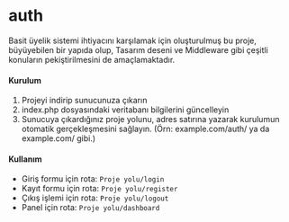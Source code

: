 # auth

Basit üyelik sistemi ihtiyacını karşılamak için oluşturulmuş bu proje, büyüyebilen bir yapıda olup, Tasarım deseni ve Middleware gibi çeşitli konuların pekiştirilmesini de amaçlamaktadır.

#### Kurulum

1) Projeyi indirip sunucunuza çıkarın
2) index.php dosyasındaki veritabanı bilgilerini güncelleyin
3) Sunucuya çıkardığınız proje yolunu, adres satırına yazarak kurulumun otomatik gerçekleşmesini sağlayın. (Örn: example.com/auth/ ya da example.com/ gibi.)


#### Kullanım
* Giriş formu için rota: 
`Proje yolu/login`
* Kayıt formu için rota: 
`Proje yolu/register`
* Çıkış işlemi için rota: 
`Proje yolu/logout`
* Panel için rota: 
`Proje yolu/dashboard`
